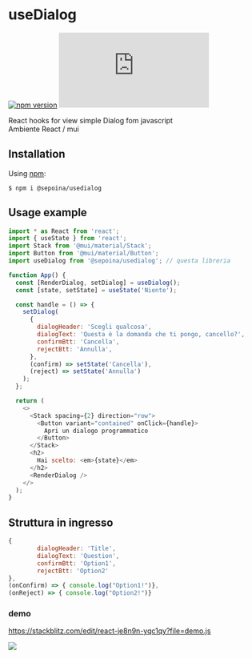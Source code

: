 # useDialog 
[![npm version](https://img.shields.io/npm/v/react-universal-hooks.svg?style=flat)](https://www.npmjs.org/package/react-universal-hooks)
![Script size](https://img.badgesize.io/sepoina/useDialog/main/dist/useDialog/useDialog.js?label=Script%20size&color=yellow)

React hooks for view simple Dialog fom javascript<br/>
Ambiente React / mui

Installation
-----------
Using [npm](https://www.npmjs.com/):

    $ npm i @sepoina/usedialog

Usage example
-----    

```js
import * as React from 'react';
import { useState } from 'react';
import Stack from '@mui/material/Stack';
import Button from '@mui/material/Button';
import useDialog from '@sepoina/usedialog'; // questa libreria

function App() {
  const [RenderDialog, setDialog] = useDialog();
  const [state, setState] = useState('Niente');

  const handle = () => {
    setDialog(
      {
        dialogHeader: 'Scegli qualcosa',
        dialogText: 'Questa è la domanda che ti pongo, cancello?',
        confirmBtt: 'Cancella',
        rejectBtt: 'Annulla',
      },
      (confirm) => setState('Cancella'),
      (reject) => setState('Annulla')
    );
  };

  return (
    <>
      <Stack spacing={2} direction="row">
        <Button variant="contained" onClick={handle}>
          Apri un dialogo programmatico
        </Button>
      </Stack>
      <h2>
        Hai scelto: <em>{state}</em>
      </h2>
      <RenderDialog />
    </>
  );
}
```

Struttura in ingresso
-----  
```js
{
        dialogHeader: 'Title', 
        dialogText: 'Question',
        confirmBtt: 'Option1',
        rejectBtt: 'Option2'
},
(onConfirm) => { console.log("Option1!")}, 
(onReject) => { console.log("Option2!")}
```

### demo
https://stackblitz.com/edit/react-je8n9n-yqc1qy?file=demo.js

[![](this_web/img/buy-me-a-coffee-with-paypal.png)](https://www.paypal.com/paypalme/giancarloghigi)
